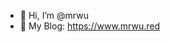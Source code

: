 - 👋 Hi, I’m @mrwu
- 👀 My Blog: https://www.mrwu.red

<!---
mrwu77/mrwu77 is a ✨ special ✨ repository because its `README.md` (this file) appears on your GitHub profile.
You can click the Preview link to take a look at your changes.
--->
